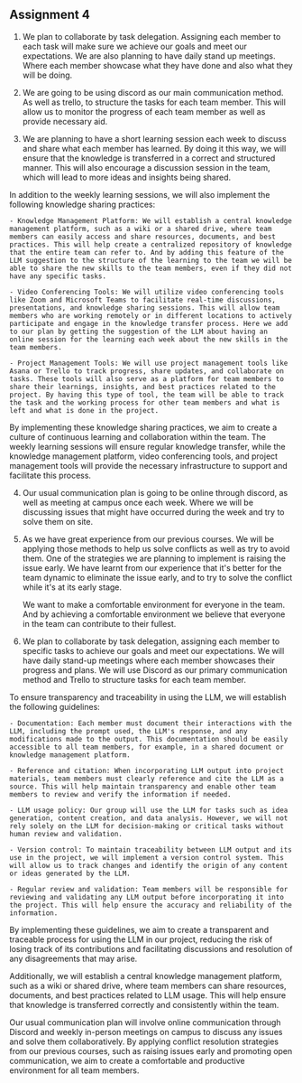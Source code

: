 ## Assignment 4

1. We plan to collaborate by task delegation. Assigning each member to each task will make sure we achieve our goals and meet our expectations. We are also planning to have daily stand up meetings. Where each member showcase what they have done and also what they will be doing. 

2. We are going to be using discord as our main communication method. As well as trello, to structure the tasks for each team member. This will allow us to monitor the progress of each team member as well as provide necessary aid. 

3. We are planning to have a short learning session each week to discuss and share what each member has learned. By doing it this way, we will ensure that the knowledge is transferred in a correct and structured manner. This will also encourage a discussion session in the team, which will lead to more ideas and insights being shared.

In addition to the weekly learning sessions, we will also implement the following knowledge sharing practices:
 
    - Knowledge Management Platform: We will establish a central knowledge management platform, such as a wiki or a shared drive, where team members can easily access and share resources, documents, and best practices. This will help create a centralized repository of knowledge that the entire team can refer to. And by adding this feature of the LLM suggestion to the structure of the learning to the team we will be able to share the new skills to the team members, even if they did not have any specific tasks.

    - Video Conferencing Tools: We will utilize video conferencing tools like Zoom and Microsoft Teams to facilitate real-time discussions, presentations, and knowledge sharing sessions. This will allow team members who are working remotely or in different locations to actively participate and engage in the knowledge transfer process. Here we add to our plan by getting the suggestion of the LLM about having an online session for the learning each week about the new skills in the team members.
 
    - Project Management Tools: We will use project management tools like Asana or Trello to track progress, share updates, and collaborate on tasks. These tools will also serve as a platform for team members to share their learnings, insights, and best practices related to the project. By having this type of tool, the team will be able to track the task and the working process for other team members and what is left and what is done in the project.

By implementing these knowledge sharing practices, we aim to create a culture of continuous learning and collaboration within the team. The weekly learning sessions will ensure regular knowledge transfer, while the knowledge management platform, video conferencing tools, and project management tools will provide the necessary infrastructure to support and facilitate this process.

4. Our usual communication plan is going to be online through discord, as well as meeting at campus once each week. Where we will be discussing issues that might have occurred during the week and try to solve them on site. 


5. As we have great experience from our previous courses. We will be applying those methods to help us solve conflicts as well as try to avoid them. One of the strategies we are planning to implement is raising the issue early. We have learnt from our experience that it's better for the team dynamic to eliminate the issue early, and to try to solve the conflict while it's at its early stage.

    We want to make a comfortable environment for everyone in the team. And by achieving a comfortable environment we believe that everyone in the team can contribute to their fullest.

6. We plan to collaborate by task delegation, assigning each member to specific tasks to achieve our goals and meet our expectations. We will have daily stand-up meetings where each member showcases their progress and plans. We will use Discord as our primary communication method and Trello to structure tasks for each team member.

To ensure transparency and traceability in using the LLM, we will establish the following guidelines:

    - Documentation: Each member must document their interactions with the LLM, including the prompt used, the LLM's response, and any modifications made to the output. This documentation should be easily accessible to all team members, for example, in a shared document or knowledge management platform.

    - Reference and citation: When incorporating LLM output into project materials, team members must clearly reference and cite the LLM as a source. This will help maintain transparency and enable other team members to review and verify the information if needed.

    - LLM usage policy: Our group will use the LLM for tasks such as idea generation, content creation, and data analysis. However, we will not rely solely on the LLM for decision-making or critical tasks without human review and validation.

    - Version control: To maintain traceability between LLM output and its use in the project, we will implement a version control system. This will allow us to track changes and identify the origin of any content or ideas generated by the LLM.

    - Regular review and validation: Team members will be responsible for reviewing and validating any LLM output before incorporating it into the project. This will help ensure the accuracy and reliability of the information.

By implementing these guidelines, we aim to create a transparent and traceable process for using the LLM in our project, reducing the risk of losing track of its contributions and facilitating discussions and resolution of any disagreements that may arise.

Additionally, we will establish a central knowledge management platform, such as a wiki or shared drive, where team members can share resources, documents, and best practices related to LLM usage. This will help ensure that knowledge is transferred correctly and consistently within the team.

Our usual communication plan will involve online communication through Discord and weekly in-person meetings on campus to discuss any issues and solve them collaboratively. By applying conflict resolution strategies from our previous courses, such as raising issues early and promoting open communication, we aim to create a comfortable and productive environment for all team members.


